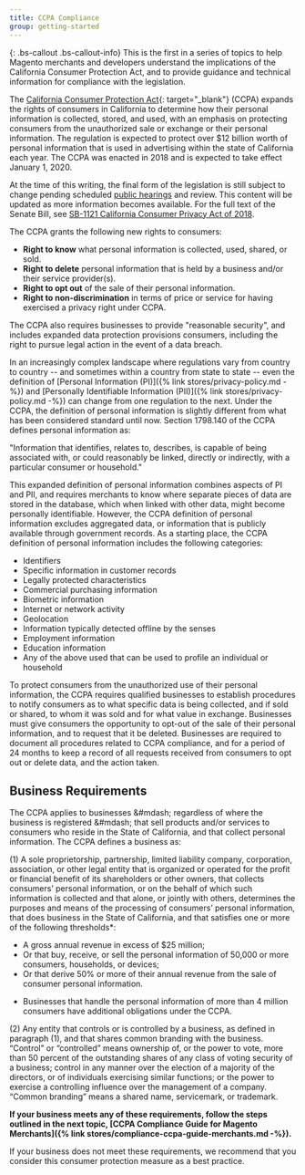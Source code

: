 ```yaml
---
title: CCPA Compliance
group: getting-started
---
```


{: .bs-callout .bs-callout-info}
This is the first in a series of topics to help Magento merchants and developers understand the implications of the California Consumer Protection Act, and to provide guidance and technical information for compliance with the legislation. 

The [California Consumer Protection Act][1]{: target="_blank"} (CCPA) expands the rights of consumers in California to determine how their personal information is collected, stored, and used, with an emphasis on protecting consumers from the unauthorized sale or exchange or their personal information. The regulation is expected to protect over $12 billion worth of personal information that is used in advertising within the state of California each year. The CCPA was enacted in 2018 and is expected to take effect January 1, 2020. 

At the time of this writing, the final form of the legislation is still subject to change pending scheduled [public hearings][2] and review. This content will be updated as more information becomes available. For the full text of the Senate Bill, see [SB-1121 California Consumer Privacy Act of 2018][3].

The CCPA grants the following new rights to consumers:

- **Right to know** what personal information is collected, used, shared, or sold.
- **Right to delete** personal information that is held by a business and/or their service provider(s).
- **Right to opt out** of the sale of their personal information. 
- **Right to non-discrimination** in terms of price or service for having exercised a privacy right under CCPA.

The CCPA also requires businesses to provide "reasonable security", and includes expanded data protection provisions consumers, including the right to pursue legal action in the event of a data breach.

In an increasingly complex landscape where regulations vary from country to country -- and sometimes within a country from state to state -- even the definition of [Personal Information (PI)]({% link stores/privacy-policy.md -%}) and [Personally Identifiable Information (PII)]({% link stores/privacy-policy.md -%}) can change from one regulation to the next. Under the CCPA, the definition of personal information is slightly different from what has been considered standard until now. Section 1798.140 of the CCPA defines personal information as:

  "Information that identifies, relates to, describes, is capable of being associated with, or could reasonably be linked, directly or indirectly, with a particular consumer or household."

This expanded definition of personal information combines aspects of PI and PII, and requires merchants to know where separate pieces of data are stored in the database, which when linked with other data, might become personally identifiable. However, the CCPA definition of personal information excludes aggregated data, or information that is publicly available through government records. As a starting place, the CCPA definition of personal information includes the following categories:

- Identifiers
- Specific information in customer records
- Legally protected characteristics
- Commercial purchasing information
- Biometric information
- Internet or network activity
- Geolocation
- Information typically detected offline by the senses
- Employment information
- Education information
- Any of the above used that can be used to profile an individual or household

To protect consumers from the unauthorized use of their personal information, the CCPA requires qualified businesses to establish procedures to notify consumers as to what specific data is being collected, and if sold or shared, to whom it was sold and for what value in exchange. Businesses must give consumers the opportunity to opt-out of the sale of their personal information, and to request that it be deleted. Businesses are required to document all procedures related to CCPA compliance, and for a period of 24 months to keep a record of all requests received from consumers to opt out or delete data, and the action taken.

## Business Requirements
 
The CCPA applies to businesses &#mdash; regardless of where the business is registered &#mdash; that sell products and/or services to consumers who reside in the State of California, and that collect personal information. The CCPA defines a business as:

(1) A sole proprietorship, partnership, limited liability company, corporation, association, or other legal entity that is organized or operated for the profit or financial benefit of its shareholders or other owners, that collects consumers’ personal information, or on the behalf of which such information is collected and that alone, or jointly with others, determines the purposes and means of the processing of consumers’ personal information, that does business in the State of California, and that satisfies one or more of the following thresholds*:

- A gross annual revenue in excess of $25 million;
- Or that buy, receive, or sell the personal information of 50,000 or more consumers, households, or devices;
- Or that derive 50% or more of their annual revenue from the sale of consumer personal information.

* Businesses that handle the personal information of more than 4 million consumers have additional obligations under the CCPA.

(2) Any entity that controls or is controlled by a business, as defined in paragraph (1), and that shares common branding with the business. “Control” or “controlled” means ownership of, or the power to vote, more than 50 percent of the outstanding shares of any class of voting security of a business; control in any manner over the election of a majority of the directors, or of individuals exercising similar functions; or the power to exercise a controlling influence over the management of a company. “Common branding” means a shared name, servicemark, or trademark.

**If your business meets any of these requirements, follow the steps outlined in the next topic, [CCPA Compliance Guide for Magento Merchants]({% link stores/compliance-ccpa-guide-merchants.md -%}).**

If your business does not meet these requirements, we recommend that you consider this consumer protection measure as a best practice.

[1]: https://oag.ca.gov/privacy/ccpa
[2]: https://oag.ca.gov/sites/all/files/agweb/pdfs/privacy/ccpa-rulemaking-fact-sheet.pdf
[3]: https://leginfo.legislature.ca.gov/faces/billTextClient.xhtml?bill_id=201720180SB1121

